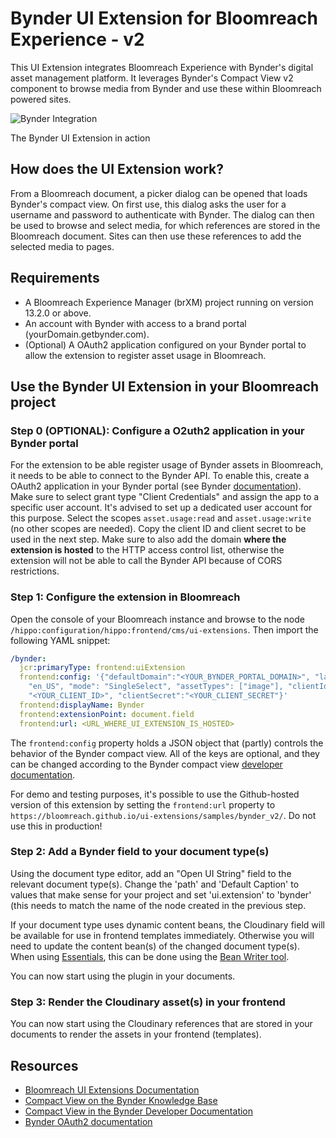 # Bynder UI Extension for Bloomreach Experience - v2

This UI Extension integrates Bloomreach Experience with Bynder's digital asset management platform. It leverages Bynder's Compact View v2 component to browse media from Bynder and use these within Bloomreach powered sites.

![Bynder Integration](Bynder_v2.gif)

The Bynder UI Extension in action

## How does the UI Extension work?

From a Bloomreach document, a picker dialog can be opened that loads Bynder's compact view. On first use, this dialog asks the user for a username and password to authenticate with Bynder. The dialog can then be used to browse and select media, for which references are stored in the Bloomreach document. Sites can then use these references to add the selected media to pages.

## Requirements

- A Bloomreach Experience Manager (brXM) project running on version 13.2.0 or above.
- An account with Bynder with access to a brand portal (yourDomain.getbynder.com).
- (Optional) A OAuth2 application configured on your Bynder portal to allow the extension to register asset usage in Bloomreach.

## Use the Bynder UI Extension in your Bloomreach project

### Step 0 (OPTIONAL): Configure a O2uth2 application in your Bynder portal

For the extension to be able register usage of Bynder assets in Bloomreach, it needs to be able to connect to the Bynder API. To enable this, create a OAuth2 application in your Bynder portal (see Bynder [documentation](https://developer-docs.bynder.com/authentication-oauth2-oauth-apps)). Make sure to select grant type "Client Credentials" and assign the app to a specific user account. It's advised to set up a dedicated user account for this purpose. Select the scopes `asset.usage:read` and `asset.usage:write` (no other scopes are needed). Copy the client ID and client secret to be used in the next step. Make sure to also add the domain **where the extension is hosted** to the HTTP access control list, otherwise the extension will not be able to call the Bynder API because of CORS restrictions.

### Step 1: Configure the extension in Bloomreach

Open the console of your Bloomreach instance and browse to the node `/hippo:configuration/hippo:frontend/cms/ui-extensions`. Then import the following YAML snippet:

```yaml
/bynder:
  jcr:primaryType: frontend:uiExtension
  frontend:config: '{"defaultDomain":"<YOUR_BYNDER_PORTAL_DOMAIN>", "language":
    "en_US", "mode": "SingleSelect", "assetTypes": ["image"], "clientId":
    "<YOUR_CLIENT_ID>", "clientSecret":"<YOUR_CLIENT_SECRET"}'
  frontend:displayName: Bynder
  frontend:extensionPoint: document.field
  frontend:url: <URL_WHERE_UI_EXTENSION_IS_HOSTED>
```

The `frontend:config` property holds a JSON object that (partly) controls the behavior of the Bynder compact view. All of the keys are optional, and they can be changed according to the Bynder compact view [developer documentation](https://developer-docs.bynder.com/ui-components).

For demo and testing purposes, it's possible to use the Github-hosted version of this extension by setting the `frontend:url` property to `https://bloomreach.github.io/ui-extensions/samples/bynder_v2/`. Do not use this in production!

### Step 2: Add a Bynder field to your document type(s)

Using the document type editor, add an "Open UI String" field to the relevant document type(s). Change the 'path' and 'Default Caption' to values that make sense for your project and set 'ui.extension' to 'bynder' (this needs to match the name of the node created in the previous step.

If your document type uses dynamic content beans, the Cloudinary field will be available for use in frontend templates immediately. Otherwise you will need to update the content bean(s) of the changed document type(s). When using [Essentials](https://documentation.bloomreach.com/library/setup/introduction.html), this can be done using the [Bean Writer tool](https://documentation.bloomreach.com/library/setup/development-tools.html#beanwriter).

You can now start using the plugin in your documents.

### Step 3: Render the Cloudinary asset(s) in your frontend

You can now start using the Cloudinary references that are stored in your documents to render the assets in your frontend (templates).

## Resources

- [Bloomreach UI Extensions Documentation](https://documentation.bloomreach.com/library/concepts/open-ui/introduction.html)
- [Compact View on the Bynder Knowledge Base](https://help.bynder.com/system/compact-view.htm)
- [Compact View in the Bynder Developer Documentation](https://developer-docs.bynder.com/UI%20components/)
- [Bynder OAuth2 documentation](https://developer-docs.bynder.com/authentication-oauth2-oauth-apps)
